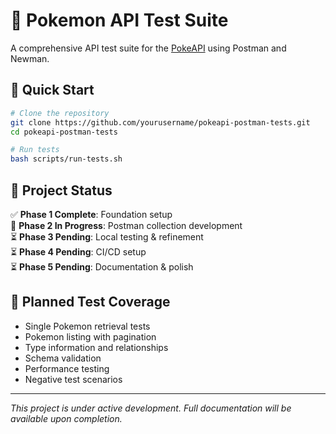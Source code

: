# 🧪 Pokemon API Test Suite

A comprehensive API test suite for the [PokeAPI](https://pokeapi.co/) using Postman and Newman.

## 🚀 Quick Start

```bash
# Clone the repository
git clone https://github.com/yourusername/pokeapi-postman-tests.git
cd pokeapi-postman-tests

# Run tests
bash scripts/run-tests.sh
```

## 📁 Project Status

✅ **Phase 1 Complete**: Foundation setup  
🔄 **Phase 2 In Progress**: Postman collection development  
⏳ **Phase 3 Pending**: Local testing & refinement  
⏳ **Phase 4 Pending**: CI/CD setup  
⏳ **Phase 5 Pending**: Documentation & polish  

## 🧪 Planned Test Coverage

- Single Pokemon retrieval tests
- Pokemon listing with pagination
- Type information and relationships
- Schema validation
- Performance testing
- Negative test scenarios

---

*This project is under active development. Full documentation will be available upon completion.*